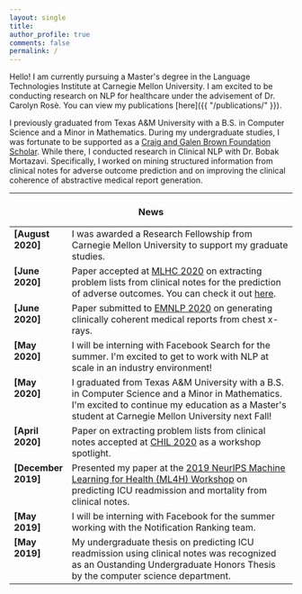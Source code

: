 ```yaml
---
layout: single
title:
author_profile: true
comments: false
permalink: /
---
```


Hello! I am currently pursuing a Master's degree in the Language Technologies Institute at Carnegie Mellon University. I am excited to be conducting research on NLP for healthcare under the advisement of Dr. Carolyn Rosè. You can view my publications [here]({{ "/publications/" }}).

I previously graduated from Texas A&M University with a B.S. in Computer Science and a Minor in Mathematics. During my undergraduate studies, I was fortunate to be supported as a [Craig and Galen Brown Foundation Scholar](http://www.brownfound.org/). While there, I conducted research in Clinical NLP with Dr. Bobak Mortazavi. Specifically, I worked on mining structured information from clinical notes for adverse outcome prediction and on improving the clinical coherence of abstractive medical report generation. 





----

<h3 align="center">News</h3>
<table class='news-table'>
    <col width="18%">
    <col width="82%">
    <tr>
        <td valign="top"><strong>[August 2020]</strong></td>
        <td> I was awarded a Research Fellowship from Carnegie Mellon University to support my graduate studies.
        </td>
    </tr>
    <tr>
        <td valign="top"><strong>[June 2020]</strong></td>
        <td> Paper accepted at <a href="https://www.mlforhc.org/">MLHC 2020</a> on extracting problem lists from clinical notes for the prediction of adverse outcomes. You can check it out <a href="https://arxiv.org/pdf/2008.01197.pdf">here</a>.
        </td>
    </tr>
    <tr>
        <td valign="top"><strong>[June 2020]</strong></td>
        <td> Paper submitted to <a href="https://www.mlforhc.org/">EMNLP 2020</a> on generating clinically coherent medical reports from chest x-rays.
        </td>
    </tr>
    <tr>
        <td valign="top"><strong>[May 2020]</strong></td>
        <td> I will be interning with Facebook Search for the summer. I'm excited to get to work with NLP at scale in an industry environment!
        </td>
    </tr>
   <tr>
        <td valign="top"><strong>[May 2020]</strong></td>
        <td> I graduated from Texas A&M University with a B.S. in Computer Science and a Minor in Mathematics. I'm excited to continue my education as a Master's student at Carnegie Mellon University next Fall!
        </td>
    </tr>
       <tr>
        <td valign="top"><strong>[April 2020]</strong></td>
        <td> Paper on extracting problem lists from clinical notes accepted at <a href="https://www.chilconference.org/">CHIL 2020</a> as a workshop spotlight.
        </td>
    </tr>
    <tr>
        <td valign="top"><strong>[December 2019]</strong></td>
        <td> Presented my paper at the <a href="https://ml4health.github.io/2019/">2019 NeurIPS Machine Learning for Health (ML4H) Workshop</a> on predicting ICU readmission and mortality from clinical notes.
        </td>
    </tr>
    <tr>
        <td valign="top"><strong>[May 2019]</strong></td>
        <td> I will be interning with Facebook for the summer working with the Notification Ranking team.
        </td>
    </tr>
    <tr>
        <td valign="top"><strong>[May 2019]</strong></td>
        <td> My undergraduate thesis on predicting ICU readmission using clinical notes was recognized as an Oustanding Undergraduate Honors Thesis by the computer science department.
        </td>
    </tr>


</table>
